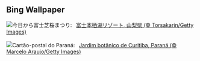 ## Bing Wallpaper
![](https://www.bing.com/th?id=OHR.ShibaZakura2024_JA-JP5037441018_UHD.jpg&w=1000)今日から富士芝桜まつり:&nbsp;&ensp;[富士本栖湖リゾート, 山梨県 (© Torsakarin/Getty Images)](https://www.bing.com/th?id=OHR.ShibaZakura2024_JA-JP5037441018_UHD.jpg)
<br><br/>
![](https://www.bing.com/th?id=OHR.Curitiba_PT-BR8811404397_UHD.jpg&w=1000)Cartão-postal do Paraná:&nbsp;&ensp;[Jardim botânico de Curitiba, Paraná (© Marcelo Araujo/Getty Images)](https://www.bing.com/th?id=OHR.Curitiba_PT-BR8811404397_UHD.jpg)
<br><br/>
